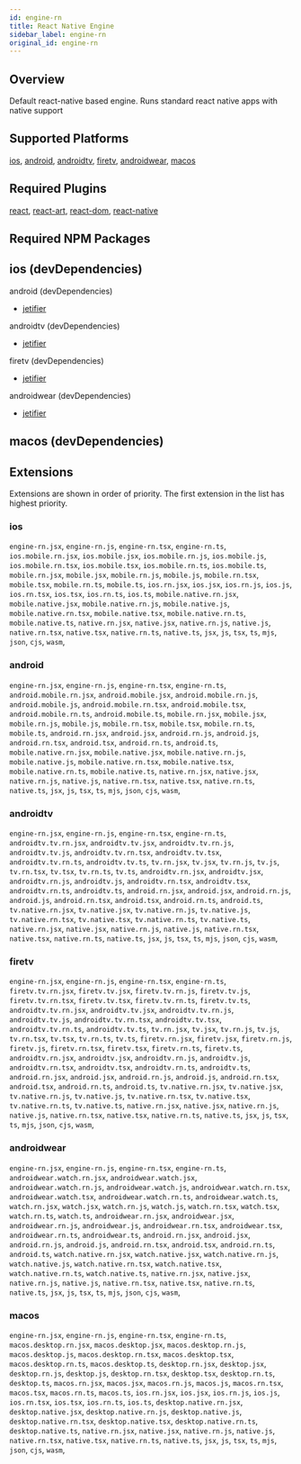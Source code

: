 ```yaml
---
id: engine-rn
title: React Native Engine
sidebar_label: engine-rn
original_id: engine-rn
---
```



<!--AUTO_GENERATED_START-->


## Overview

Default react-native based engine. Runs standard react native apps with native support

## Supported Platforms

[ios](platforms/ios.md), [android](platforms/android.md), [androidtv](platforms/androidtv.md), [firetv](platforms/firetv.md), [androidwear](platforms/androidwear.md), [macos](platforms/macos.md)

## Required Plugins

[react](../plugins/overview#react), [react-art](../plugins/overview#react-art), [react-dom](../plugins/overview#react-dom), [react-native](../plugins/overview#react-native)

## Required NPM Packages

ios (devDependencies)
  - 


android (devDependencies)
  - [jetifier](https://www.npmjs.com/package/jetifier)


androidtv (devDependencies)
  - [jetifier](https://www.npmjs.com/package/jetifier)


firetv (devDependencies)
  - [jetifier](https://www.npmjs.com/package/jetifier)


androidwear (devDependencies)
  - [jetifier](https://www.npmjs.com/package/jetifier)


macos (devDependencies)
  - 




## Extensions

Extensions are shown in order of priority. The first extension in the list has highest priority.

### ios

`engine-rn.jsx`, `engine-rn.js`, `engine-rn.tsx`, `engine-rn.ts`, `ios.mobile.rn.jsx`, `ios.mobile.jsx`, `ios.mobile.rn.js`, `ios.mobile.js`, `ios.mobile.rn.tsx`, `ios.mobile.tsx`, `ios.mobile.rn.ts`, `ios.mobile.ts`, `mobile.rn.jsx`, `mobile.jsx`, `mobile.rn.js`, `mobile.js`, `mobile.rn.tsx`, `mobile.tsx`, `mobile.rn.ts`, `mobile.ts`, `ios.rn.jsx`, `ios.jsx`, `ios.rn.js`, `ios.js`, `ios.rn.tsx`, `ios.tsx`, `ios.rn.ts`, `ios.ts`, `mobile.native.rn.jsx`, `mobile.native.jsx`, `mobile.native.rn.js`, `mobile.native.js`, `mobile.native.rn.tsx`, `mobile.native.tsx`, `mobile.native.rn.ts`, `mobile.native.ts`, `native.rn.jsx`, `native.jsx`, `native.rn.js`, `native.js`, `native.rn.tsx`, `native.tsx`, `native.rn.ts`, `native.ts`, `jsx`, `js`, `tsx`, `ts`, `mjs`, `json`, `cjs`, `wasm`, 
### android

`engine-rn.jsx`, `engine-rn.js`, `engine-rn.tsx`, `engine-rn.ts`, `android.mobile.rn.jsx`, `android.mobile.jsx`, `android.mobile.rn.js`, `android.mobile.js`, `android.mobile.rn.tsx`, `android.mobile.tsx`, `android.mobile.rn.ts`, `android.mobile.ts`, `mobile.rn.jsx`, `mobile.jsx`, `mobile.rn.js`, `mobile.js`, `mobile.rn.tsx`, `mobile.tsx`, `mobile.rn.ts`, `mobile.ts`, `android.rn.jsx`, `android.jsx`, `android.rn.js`, `android.js`, `android.rn.tsx`, `android.tsx`, `android.rn.ts`, `android.ts`, `mobile.native.rn.jsx`, `mobile.native.jsx`, `mobile.native.rn.js`, `mobile.native.js`, `mobile.native.rn.tsx`, `mobile.native.tsx`, `mobile.native.rn.ts`, `mobile.native.ts`, `native.rn.jsx`, `native.jsx`, `native.rn.js`, `native.js`, `native.rn.tsx`, `native.tsx`, `native.rn.ts`, `native.ts`, `jsx`, `js`, `tsx`, `ts`, `mjs`, `json`, `cjs`, `wasm`, 
### androidtv

`engine-rn.jsx`, `engine-rn.js`, `engine-rn.tsx`, `engine-rn.ts`, `androidtv.tv.rn.jsx`, `androidtv.tv.jsx`, `androidtv.tv.rn.js`, `androidtv.tv.js`, `androidtv.tv.rn.tsx`, `androidtv.tv.tsx`, `androidtv.tv.rn.ts`, `androidtv.tv.ts`, `tv.rn.jsx`, `tv.jsx`, `tv.rn.js`, `tv.js`, `tv.rn.tsx`, `tv.tsx`, `tv.rn.ts`, `tv.ts`, `androidtv.rn.jsx`, `androidtv.jsx`, `androidtv.rn.js`, `androidtv.js`, `androidtv.rn.tsx`, `androidtv.tsx`, `androidtv.rn.ts`, `androidtv.ts`, `android.rn.jsx`, `android.jsx`, `android.rn.js`, `android.js`, `android.rn.tsx`, `android.tsx`, `android.rn.ts`, `android.ts`, `tv.native.rn.jsx`, `tv.native.jsx`, `tv.native.rn.js`, `tv.native.js`, `tv.native.rn.tsx`, `tv.native.tsx`, `tv.native.rn.ts`, `tv.native.ts`, `native.rn.jsx`, `native.jsx`, `native.rn.js`, `native.js`, `native.rn.tsx`, `native.tsx`, `native.rn.ts`, `native.ts`, `jsx`, `js`, `tsx`, `ts`, `mjs`, `json`, `cjs`, `wasm`, 
### firetv

`engine-rn.jsx`, `engine-rn.js`, `engine-rn.tsx`, `engine-rn.ts`, `firetv.tv.rn.jsx`, `firetv.tv.jsx`, `firetv.tv.rn.js`, `firetv.tv.js`, `firetv.tv.rn.tsx`, `firetv.tv.tsx`, `firetv.tv.rn.ts`, `firetv.tv.ts`, `androidtv.tv.rn.jsx`, `androidtv.tv.jsx`, `androidtv.tv.rn.js`, `androidtv.tv.js`, `androidtv.tv.rn.tsx`, `androidtv.tv.tsx`, `androidtv.tv.rn.ts`, `androidtv.tv.ts`, `tv.rn.jsx`, `tv.jsx`, `tv.rn.js`, `tv.js`, `tv.rn.tsx`, `tv.tsx`, `tv.rn.ts`, `tv.ts`, `firetv.rn.jsx`, `firetv.jsx`, `firetv.rn.js`, `firetv.js`, `firetv.rn.tsx`, `firetv.tsx`, `firetv.rn.ts`, `firetv.ts`, `androidtv.rn.jsx`, `androidtv.jsx`, `androidtv.rn.js`, `androidtv.js`, `androidtv.rn.tsx`, `androidtv.tsx`, `androidtv.rn.ts`, `androidtv.ts`, `android.rn.jsx`, `android.jsx`, `android.rn.js`, `android.js`, `android.rn.tsx`, `android.tsx`, `android.rn.ts`, `android.ts`, `tv.native.rn.jsx`, `tv.native.jsx`, `tv.native.rn.js`, `tv.native.js`, `tv.native.rn.tsx`, `tv.native.tsx`, `tv.native.rn.ts`, `tv.native.ts`, `native.rn.jsx`, `native.jsx`, `native.rn.js`, `native.js`, `native.rn.tsx`, `native.tsx`, `native.rn.ts`, `native.ts`, `jsx`, `js`, `tsx`, `ts`, `mjs`, `json`, `cjs`, `wasm`, 
### androidwear

`engine-rn.jsx`, `engine-rn.js`, `engine-rn.tsx`, `engine-rn.ts`, `androidwear.watch.rn.jsx`, `androidwear.watch.jsx`, `androidwear.watch.rn.js`, `androidwear.watch.js`, `androidwear.watch.rn.tsx`, `androidwear.watch.tsx`, `androidwear.watch.rn.ts`, `androidwear.watch.ts`, `watch.rn.jsx`, `watch.jsx`, `watch.rn.js`, `watch.js`, `watch.rn.tsx`, `watch.tsx`, `watch.rn.ts`, `watch.ts`, `androidwear.rn.jsx`, `androidwear.jsx`, `androidwear.rn.js`, `androidwear.js`, `androidwear.rn.tsx`, `androidwear.tsx`, `androidwear.rn.ts`, `androidwear.ts`, `android.rn.jsx`, `android.jsx`, `android.rn.js`, `android.js`, `android.rn.tsx`, `android.tsx`, `android.rn.ts`, `android.ts`, `watch.native.rn.jsx`, `watch.native.jsx`, `watch.native.rn.js`, `watch.native.js`, `watch.native.rn.tsx`, `watch.native.tsx`, `watch.native.rn.ts`, `watch.native.ts`, `native.rn.jsx`, `native.jsx`, `native.rn.js`, `native.js`, `native.rn.tsx`, `native.tsx`, `native.rn.ts`, `native.ts`, `jsx`, `js`, `tsx`, `ts`, `mjs`, `json`, `cjs`, `wasm`, 
### macos

`engine-rn.jsx`, `engine-rn.js`, `engine-rn.tsx`, `engine-rn.ts`, `macos.desktop.rn.jsx`, `macos.desktop.jsx`, `macos.desktop.rn.js`, `macos.desktop.js`, `macos.desktop.rn.tsx`, `macos.desktop.tsx`, `macos.desktop.rn.ts`, `macos.desktop.ts`, `desktop.rn.jsx`, `desktop.jsx`, `desktop.rn.js`, `desktop.js`, `desktop.rn.tsx`, `desktop.tsx`, `desktop.rn.ts`, `desktop.ts`, `macos.rn.jsx`, `macos.jsx`, `macos.rn.js`, `macos.js`, `macos.rn.tsx`, `macos.tsx`, `macos.rn.ts`, `macos.ts`, `ios.rn.jsx`, `ios.jsx`, `ios.rn.js`, `ios.js`, `ios.rn.tsx`, `ios.tsx`, `ios.rn.ts`, `ios.ts`, `desktop.native.rn.jsx`, `desktop.native.jsx`, `desktop.native.rn.js`, `desktop.native.js`, `desktop.native.rn.tsx`, `desktop.native.tsx`, `desktop.native.rn.ts`, `desktop.native.ts`, `native.rn.jsx`, `native.jsx`, `native.rn.js`, `native.js`, `native.rn.tsx`, `native.tsx`, `native.rn.ts`, `native.ts`, `jsx`, `js`, `tsx`, `ts`, `mjs`, `json`, `cjs`, `wasm`, 



<!--AUTO_GENERATED_END-->
